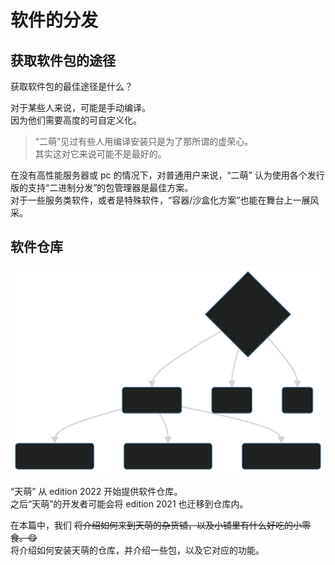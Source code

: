 # 软件的分发

## 获取软件包的途径

获取软件包的最佳途径是什么？

对于某些人来说，可能是手动编译。  
因为他们需要高度的可自定义化。

> “二萌”见过有些人用编译安装只是为了那所谓的虚荣心。  
> 其实这对它来说可能不是最好的。

在没有高性能服务器或 pc 的情况下，对普通用户来说，“二萌” 认为使用各个发行版的支持“二进制分发”的包管理器是最佳方案。  
对于一些服务类软件，或者是特殊软件，“容器/沙盒化方案”也能在舞台上一展风采。

## 软件仓库

<div style="display:none"> -->

```mermaid
graph TD
    A{出门买东西吃} --> B(天萌杂货铺)
    A -->  C(小商店)
    A -->  D(超市)
    B --> E(猫猫爱吃的大虾)
    B --> F(猫猫爱吃的鱿鱼干)
    B --> G(猫猫爱吃的罐头)
```

</div>

![repo_shop](assets/repo_shop.svg)

“天萌” 从 edition 2022 开始提供软件仓库。  
之后“天萌”的开发者可能会将 edition 2021 也迁移到仓库内。

在本篇中，我们 ~~将介绍如何来到天萌的杂货铺，以及小铺里有什么好吃的小零食。😋~~  
 将介绍如何安装天萌的仓库，并介绍一些包，以及它对应的功能。
